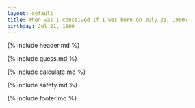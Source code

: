 ```yaml
---
layout: default
title: When was I conceived if I was born on July 21, 1900?
birthday: Jul 21, 1900
---
```


{% include header.md %}

{% include guess.md %}

{% include calculate.md %}

{% include safety.md %}

{% include footer.md %}



